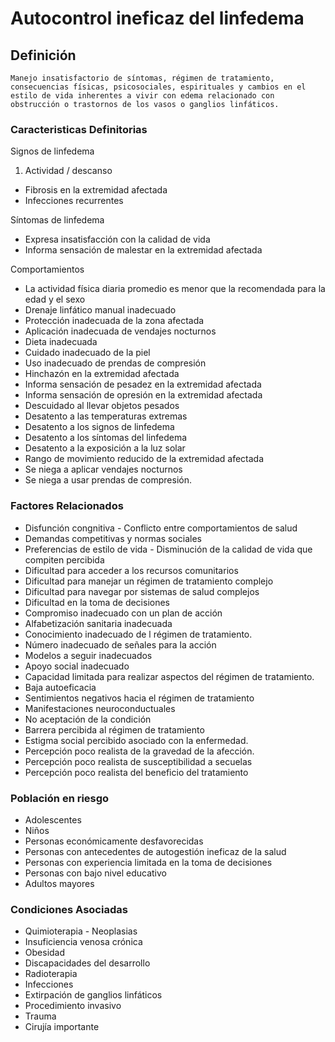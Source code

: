 # Autocontrol ineficaz del linfedema
## Definición
	Manejo insatisfactorio de síntomas, régimen de tratamiento, consecuencias físicas, psicosociales, espirituales y cambios en el estilo de vida inherentes a vivir con edema relacionado con obstrucción o trastornos de los vasos o ganglios linfáticos.

### Caracteristicas Definitorias
Signos de linfedema   
 
 1. Actividad / descanso
 
  
- Fibrosis en la extremidad afectada   
- Infecciones recurrentes  
 
Síntomas de linfedema   
- Expresa insatisfacción con la 
calidad de vida   
- Informa sensación de malestar 
en la extremidad afectada  
 
Comportamientos   
- La actividad física diaria 
promedio es menor que la 
recomendada para la edad y 
el sexo   
- Drenaje linfático manual 
inadecuado   
- Protección inadecuada de la zona 
afectada   
- Aplicación inadecuada de vendajes 
nocturnos   
- Dieta inadecuada   
- Cuidado inadecuado de la piel   
- Uso inadecuado de prendas de 
compresión   
- Hinchazón en la extremidad afectada   
- Informa sensación de pesadez 
en la extremidad afectada   
- Informa sensación de opresión 
en la extremidad afectada  
- Descuidado al llevar objetos 
pesados   
- Desatento a las 
temperaturas 
extremas   
- Desatento a los signos de linfedema   
- Desatento a los síntomas 
del linfedema   
- Desatento a la exposición a la luz solar   
- Rango de movimiento 
reducido de la extremidad 
afectada   
- Se niega a aplicar vendajes 
nocturnos   
- Se niega a usar prendas de 
compresión.

### Factores Relacionados
- Disfunción congnitiva  - Conflicto entre comportamientos 
de salud  
- Demandas competitivas   y normas sociales  
- Preferencias de estilo de vida - Disminución de la calidad de vida 
que compiten  percibida  
- Dificultad para acceder a los 
recursos comunitarios   
- Dificultad para manejar un régimen 
de tratamiento complejo   
- Dificultad para navegar por 
sistemas de salud 
complejos   
- Dificultad en la toma de decisiones   
- Compromiso inadecuado con un 
plan de acción   
- Alfabetización sanitaria 
inadecuada   
- Conocimiento inadecuado de l 
régimen de tratamiento.   
- Número inadecuado de 
señales para la acción   
- Modelos a seguir inadecuados   
- Apoyo social inadecuado   
- Capacidad limitada para realizar 
aspectos del régimen de 
tratamiento.   
- Baja autoeficacia   
- Sentimientos negativos hacia el 
régimen de tratamiento   
- Manifestaciones 
neuroconductuales   
- No aceptación de la condición   
- Barrera percibida al régimen 
de tratamiento   
- Estigma social percibido asociado 
con la enfermedad.   
- Percepción poco realista de la 
gravedad de la afección.   
- Percepción poco realista de 
susceptibilidad a secuelas   
- Percepción poco realista del 
beneficio del tratamiento

### Población en riesgo
- Adolescentes   
- Niños   
- Personas económicamente 
desfavorecidas   
- Personas con antecedentes de 
autogestión ineficaz de la salud   
- Personas con experiencia 
limitada en la toma de 
decisiones   
- Personas con bajo nivel 
educativo   
- Adultos mayores

### Condiciones Asociadas
- Quimioterapia  - Neoplasias  
- Insuficiencia venosa crónica  
- Obesidad  
- Discapacidades del desarrollo 
- Radioterapia  
- Infecciones  
- Extirpación de ganglios linfáticos  
- Procedimiento invasivo  
- Trauma   
- Cirujía importante


